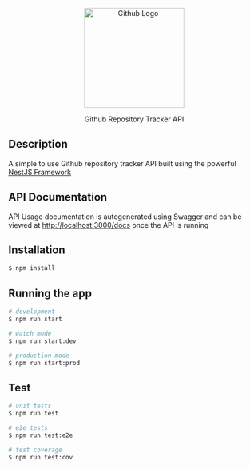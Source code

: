 <p align="center">
  <img src="https://github.githubassets.com/images/modules/logos_page/GitHub-Mark.png" width="200" alt="Github Logo" />
</p>

  <p align="center">Github Repository Tracker API</p>

## Description

A simple to use Github repository tracker API built using the powerful [NestJS Framework](https://nestjs.com/)

## API Documentation

API Usage documentation is autogenerated using Swagger and can be viewed at [http://localhost:3000/docs](http://localhost:3000/docs) once the API is running

## Installation

```bash
$ npm install
```

## Running the app

```bash
# development
$ npm run start

# watch mode
$ npm run start:dev

# production mode
$ npm run start:prod
```

## Test

```bash
# unit tests
$ npm run test

# e2e tests
$ npm run test:e2e

# test coverage
$ npm run test:cov
```

